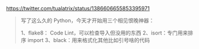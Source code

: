 https://twitter.com/tualatrix/status/1386606655853395971

> 写了这么久的 Python，今天才开始用三个相见恨晚神器：
>
> 1、flake8： Code Lint，可以检查导入但没用的东西
> 2、isort：专门用来排序 import
> 3、black：用来格式化其他比如引号啥的代码